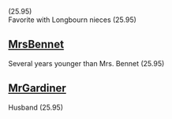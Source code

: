 (25.95)  
Favorite with Longbourn nieces (25.95)

[MrsBennet](MrsBennet.md)
-------------------------

Several years younger than Mrs. Bennet (25.95)

[MrGardiner](MrGardiner.md)
---------------------------

Husband (25.95)

